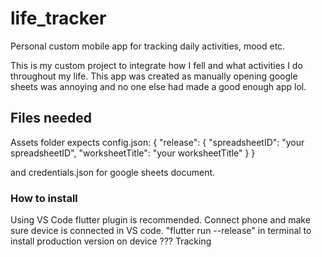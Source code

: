 # life_tracker
Personal custom mobile app for tracking daily activities, mood etc.

This is my custom project to integrate how I fell and what activities I do throughout my life. This app was created as manually opening google sheets was annoying and no one else had made a good enough app lol. 

## Files needed
Assets folder expects config.json:
{
  "release": {
    "spreadsheetID": "your spreadsheetID",
    "worksheetTitle": "your worksheetTitle"
  }
}

and credentials.json for google sheets document. 

### How to install
Using VS Code flutter plugin is recommended. 
Connect phone and make sure device is connected in VS code. 
"flutter run --release" in terminal to install production version on device
???
Tracking

